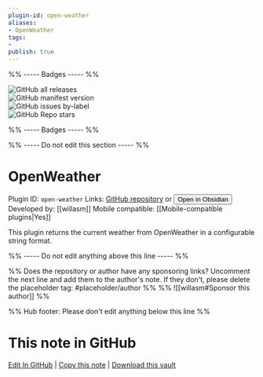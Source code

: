 ```yaml
---
plugin-id: open-weather
aliases:
- OpenWeather
tags: 
- 
publish: true
---
```


%% ----- Badges ----- %%

![GitHub all releases](https://img.shields.io/github/downloads/willasm/obsidian-open-weather/total?color=573E7A&logo=github&style=for-the-badge)   
![GitHub manifest version](https://img.shields.io/github/manifest-json/v/willasm/obsidian-open-weather?color=573E7A&logo=github&style=for-the-badge)   
![GitHub issues by-label](https://img.shields.io/github/issues/willasm/obsidian-open-weather/help%20wanted?color=573E7A&logo=github&style=for-the-badge)   
![GitHub Repo stars](https://img.shields.io/github/stars/willasm/obsidian-open-weather?color=573E7A&logo=github&style=for-the-badge)

%% ----- Badges ----- %%

%% ----- Do not edit this section ----- %%

# OpenWeather

Plugin ID: `open-weather`
Links: [GitHub repository](https://github.com/willasm/obsidian-open-weather) or [<button id=HH>Open in Obsidian</button>](obsidian://show-plugin?id=open-weather)
Developed by: [[willasm]]
Mobile compatible: [[Mobile-compatible plugins|Yes]]

This plugin returns the current weather from OpenWeather in a configurable string format.

%% ----- Do not edit anything above this line ----- %% 

%% Does the repository or author have any sponsoring links? Uncomment the next line and add them to the author's note. If they don't, please delete the placeholder tag: #placeholder/author %%
%% ![[willasm#Sponsor this author]] %%

%% Hub footer: Please don't edit anything below this line %%

# This note in GitHub

<span class="git-footer">[Edit In GitHub](https://github.dev/obsidian-community/obsidian-hub/blob/main/02%20-%20Community%20Expansions/02.05%20All%20Community%20Expansions/Plugins/open-weather.md "git-hub-edit-note") | [Copy this note](https://raw.githubusercontent.com/obsidian-community/obsidian-hub/main/02%20-%20Community%20Expansions/02.05%20All%20Community%20Expansions/Plugins/open-weather.md "git-hub-copy-note") | [Download this vault](https://github.com/obsidian-community/obsidian-hub/archive/refs/heads/main.zip "git-hub-download-vault") </span>
